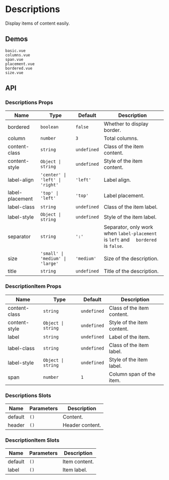 # Descriptions

<!--single-column-->

Display items of content easily.

## Demos

```demo
basic.vue
columns.vue
span.vue
placement.vue
bordered.vue
size.vue
```

## API

### Descriptions Props

| Name | Type | Default | Description |
| --- | --- | --- | --- |
| bordered | `boolean` | `false` | Whether to display border. |
| column | `number` | `3` | Total columns. |
| content-class | `string` | `undefined` | Class of the item content. |
| content-style | `Object \| string` | `undefined` | Style of the item content. |
| label-align | `'center' \| 'left' \| 'right'` | `'left'` | Label align. |
| label-placement | `'top' \| 'left'` | `'top'` | Label placement. |
| label-class | `string` | `undefined` | Class of the item label. |
| label-style | `Object \| string` | `undefined` | Style of the item label. |
| separator | `string` | `':'` | Separator, only work when `label-placement` is `left` and 　`bordered` is `false`.　 |
| size | `'small' \| 'medium' \| 'large'` | `'medium'` | Size of the description. |
| title | `string` | `undefined` | Title of the description. |

### DescriptionItem Props

| Name | Type | Default | Description |
| --- | --- | --- | --- |
| content-class | `string` | `undefined` | Class of the item content. |
| content-style | `Object \| string` | `undefined` | Style of the item content. |
| label | `string` | `undefined` | Label of the item. |
| label-class | `string` | `undefined` | Class of the item label. |
| label-style | `Object \| string` | `undefined` | Style of the item label. |
| span | `number` | `1` | Column span of the item. |

### Descriptions Slots

| Name    | Parameters | Description     |
| ------- | ---------- | --------------- |
| default | `()`       | Content.        |
| header  | `()`       | Header content. |

### DescriptionItem Slots

| Name    | Parameters | Description   |
| ------- | ---------- | ------------- |
| default | `()`       | Item content. |
| label   | `()`       | Item label.   |
